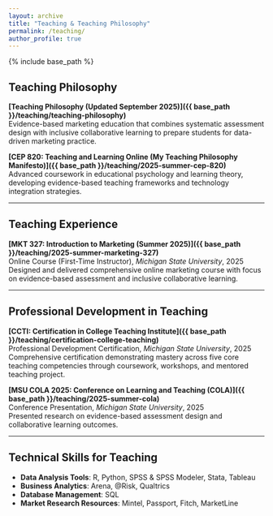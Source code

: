 ```yaml
---
layout: archive
title: "Teaching & Teaching Philosophy"
permalink: /teaching/
author_profile: true
---
```


{% include base_path %}

## Teaching Philosophy

**[Teaching Philosophy (Updated September 2025)]({{ base_path }}/teaching/teaching-philosophy)**  
Evidence-based marketing education that combines systematic assessment design with inclusive collaborative learning to prepare students for data-driven marketing practice.

**[CEP 820: Teaching and Learning Online (My Teaching Philosophy Manifesto)]({{ base_path }}/teaching/2025-summer-cep-820)**  
Advanced coursework in educational psychology and learning theory, developing evidence-based teaching frameworks and technology integration strategies.

---

## Teaching Experience

**[MKT 327: Introduction to Marketing (Summer 2025)]({{ base_path }}/teaching/2025-summer-marketing-327)**  
Online Course (First-Time Instructor), *Michigan State University*, 2025  
Designed and delivered comprehensive online marketing course with focus on evidence-based assessment and inclusive collaborative learning.

---

## Professional Development in Teaching

**[CCTI: Certification in College Teaching Institute]({{ base_path }}/teaching/certification-college-teaching)**  
Professional Development Certification, *Michigan State University*, 2025  
Comprehensive certification demonstrating mastery across five core teaching competencies through coursework, workshops, and mentored teaching project.

**[MSU COLA 2025: Conference on Learning and Teaching (COLA)]({{ base_path }}/teaching/2025-summer-cola)**  
Conference Presentation, *Michigan State University*, 2025  
Presented research on evidence-based assessment design and collaborative learning outcomes.

---

## Technical Skills for Teaching

* **Data Analysis Tools**: R, Python, SPSS & SPSS Modeler, Stata, Tableau
* **Business Analytics**: Arena, @Risk, Qualtrics
* **Database Management**: SQL
* **Market Research Resources**: Mintel, Passport, Fitch, MarketLine